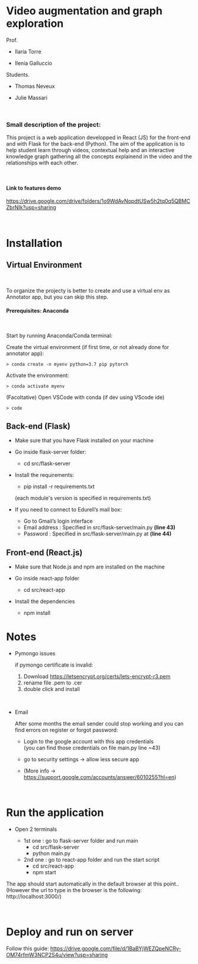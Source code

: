 # Video augmentation and graph exploration

Prof.

- Ilaria Torre

- Ilenia Galluccio

Students.

- Thomas Neveux

- Julie Massari

<br>

### Small description of the project:

This project is a web application developped in React (JS) for the front-end and with Flask for the back-end (Python). The aim of the application is to help student learn through videos, contextual help and an interactive knowledge graph gathering all the concepts explainend in the video and the relationships with each other.

<br>

#### Link to features demo

https://drive.google.com/drive/folders/1o9WdAvNopdtUSw5h2tq0q5QBMCZbrNIk?usp=sharing

<br>

# Installation

## Virtual Environment

<br>

To organize the projecty is better to create and use a virtual env as Annotator app, but you can skip this step.

#### Prerequisites: Anaconda  

<br>

Start by running Anaconda/Conda terminal:

Create the virtual environment (if first time, or not already done for annotator app):

    > conda create -n myenv python=3.7 pip pytorch
    
Activate the environment:

    > conda activate myenv

(Facoltative) Open VSCode with conda (if dev using VScode ide)

    > code

## Back-end (Flask)

* Make sure that you have Flask installed on your machine

* Go inside flask-server folder:
  - cd src/flask-server

* Install the requirements:
  - pip install -r requirements.txt  

  (each module's version is specified in requirements.txt)

* If you need to connect to Edurell’s mail box:
  - Go to Gmail’s login interface
  - Email address : Specified in src/flask-server/main.py **(line 43)**
  - Password : Specified in src/flask-server/main.py at **(line 44)**

## Front-end (React.js)

* Make sure that Node.js and npm are installed on the machine

* Go inside react-app folder
  - cd src/react-app  

* Install the dependencies
  - npm install

# Notes

- Pymongo issues 

  if pymongo certificate is invalid:
    1. Download https://letsencrypt.org/certs/lets-encrypt-r3.pem 
    2. rename file .pem to .cer
    3. double click and install   
  
<br>

- Email 

    After some months the email sender could stop working and you can find errors on register or forgot password:

    * Login to the google account with this app credentials   
    (you can find those credentials on file main.py line ~43) 
    
    * go to security settings -> allow less secure app

    * (More info -> https://support.google.com/accounts/answer/6010255?hl=en)

<br>

# Run the application

* Open 2 terminals

  - 1st one : go to flask-server folder and run main
    - cd src/flask-server
    - python main.py  
  - 2nd one : go to react-app folder and run the start script
    - cd src/react-app
    - npm start

The app should start automatically in the default browser at this point..  
(However the url to type in the browser is the following: http://localhost:3000/)

<br>

# Deploy and run on server

Follow this guide:
https://drive.google.com/file/d/1BaBYjWEZQpeNCRy-OM74rfmW3NCP2S4u/view?usp=sharing

